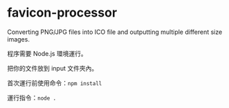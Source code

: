 # favicon-processor

Converting PNG/JPG files into ICO file and outputting multiple different size images.

程序需要 Node.js 環境運行。

把你的文件放到 input 文件夾內。

首次運行前使用命令：`npm install`

運行指令：`node .`